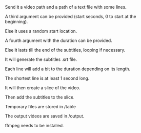 Send it a video path and a path of a text file with some lines.

A third argument can be provided (start seconds, 0 to start at the beginning).

Else it uses a random start location.

A fourth argument with the duration can be provided.

Else it lasts till the end of the subtitles, looping if necessary.

It will generate the subtitles .srt file.

Each line will add a bit to the duration depending on its length.

The shortest line is at least 1 second long.

It will then create a slice of the video.

Then add the subtitles to the slice.

Temporary files are stored in /table

The output videos are saved in /output.

ffmpeg needs to be installed.